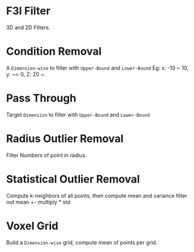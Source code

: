 # F3l Filter
3D and 2D Filters.

# Condition Removal
A `Dimension-wise` to filter with `Upper-Bound` and `Lower-Bound`
Eg: x: -10 ~ 10, y: ~= 0, Z: 20 ~.

# Pass Through
Target `Dimension` to filter with `Upper-Bound` and `Lower-Bound`

# Radius Outlier Removal
Filter Numbers of point in radius.

# Statistical Outlier Removal
Compute k-neighbors of all points, then compute mean and variance filter out mean +- multiply * std

# Voxel Grid
Build a `Dimension-wise` grid, compute mean of points per grid.